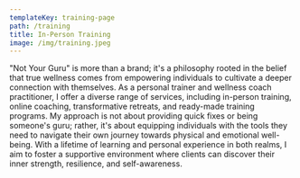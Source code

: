 ```yaml
---
templateKey: training-page
path: /training
title: In-Person Training
image: /img/training.jpeg
---
```

"Not Your Guru" is more than a brand; it's a philosophy rooted in the belief that true wellness comes from empowering individuals to cultivate a deeper connection with themselves. As a personal trainer and wellness coach practitioner, I offer a diverse range of services, including in-person training, online coaching, transformative retreats, and ready-made training programs. My approach is not about providing quick fixes or being someone's guru; rather, it's about equipping individuals with the tools they need to navigate their own journey towards physical and emotional well-being. With a lifetime of learning and personal experience in both realms, I aim to foster a supportive environment where clients can discover their inner strength, resilience, and self-awareness.